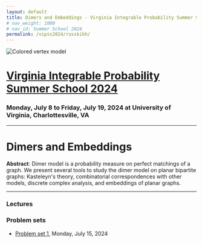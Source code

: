 ```yaml
---
layout: default
title: Dimers and Embeddings - Virginia Integrable Probability Summer School 2024
# nav_weight: 1000
# nav_id: Summer School 2024
permalink: /vipss2024/russkikh/
---
```


<img src="{{site.url}}/vipss2024/color-vertex.jpg" style="max-width:100%" alt="Colored vertex model">

# <a href="{{site.url}}/vipss2024/">Virginia Integrable Probability Summer School 2024</a>

### Monday, July 8 to Friday, July 19, 2024 at University of Virginia, Charlottesville, VA



---


# Dimers and Embeddings

**Abstract**: Dimer model is a probability measure on perfect matchings of a graph. We present several tools to study the dimer model on planar bipartite graphs: Kasteleyn's theory, combinatorial correspondences with other models, discrete complex analysis, and embeddings of planar graphs.

---

### Lectures

<!-- - [Lecture 1]({{site.url}}/vipss2024/course_pages/Dimers_L1.pdf), Monday, July 15, 2024 -->

### Problem sets

- [Problem set 1]({{site.url}}/vipss2024/course_pages/Dimers_PS1.pdf), Monday, July 15, 2024
